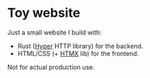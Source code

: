 # Toy website

Just a small website I build with:
- Rust ([Hyper](https://hyper.rs/) HTTP library) for the backend.
- HTML/CSS (+ [HTMX](https://htmx.org/) lib) for the frontend. 

Not for actual production use.
